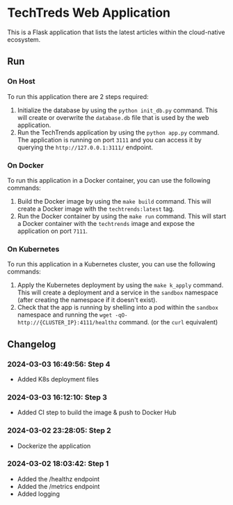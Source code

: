 # TechTreds Web Application

This is a Flask application that lists the latest articles within the cloud-native ecosystem.

## Run 

### On Host

To run this application there are 2 steps required:

1. Initialize the database by using the `python init_db.py` command. This will create or overwrite the `database.db` file that is used by the web application.
1.  Run the TechTrends application by using the `python app.py` command. The application is running on port `3111` and you can access it by querying the `http://127.0.0.1:3111/` endpoint.

### On Docker

To run this application in a Docker container, you can use the following commands:

1. Build the Docker image by using the `make build` command. This will create a Docker image with the `techtrends:latest` tag.
1. Run the Docker container by using the `make run` command. This will start a Docker container with the `techtrends` image and expose the application on port `7111`.

### On Kubernetes

To run this application in a Kubernetes cluster, you can use the following commands:

1. Apply the Kubernetes deployment by using the `make k_apply` command. This will create a deployment and a service in the `sandbox` namespace (after creating the namespace if it doesn't exist).
2. Check that the app is running by shelling into a pod within the `sandbox` namespace and running the `wget -qO- http://{CLUSTER_IP}:4111/healthz` command. (or the `curl` equivalent)

## Changelog

### 2024-03-03 16:49:56: Step 4

- Added K8s deployment files

### 2024-03-03 16:12:10: Step 3

- Added CI step to build the image & push to Docker Hub

### 2024-03-02 23:28:05: Step 2

- Dockerize the application

### 2024-03-02 18:03:42: Step 1

- Added the /healthz endpoint
- Added the /metrics endpoint
- Added logging
